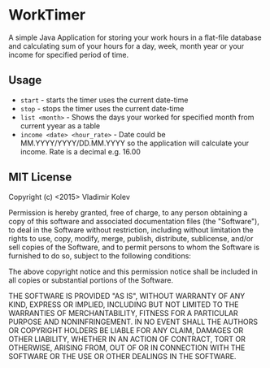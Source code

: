 WorkTimer
========

A simple Java Application for storing your work hours in a flat-file
database and calculating sum of your hours for a day, week, month year or
your income for specified period of time.

Usage
-----

* `start` - starts the timer uses the current date-time
* `stop` - stops the timer uses the current date-time
* `list <month>` - Shows the days your worked for specified month from current yyear as a table
* `income <date> <hour_rate>` - Date could be MM.YYYY/YYYY/DD.MM.YYYY so the application will calculate your income. Rate is a decimal e.g. 16.00


MIT License
-----------

Copyright (c) <2015> Vladimir Kolev


Permission is hereby granted, free of charge, to any person obtaining a copy
of this software and associated documentation files (the "Software"), to deal
in the Software without restriction, including without limitation the rights
to use, copy, modify, merge, publish, distribute, sublicense, and/or sell
copies of the Software, and to permit persons to whom the Software is
furnished to do so, subject to the following conditions:


The above copyright notice and this permission notice shall be included in
all copies or substantial portions of the Software.


THE SOFTWARE IS PROVIDED "AS IS", WITHOUT WARRANTY OF ANY KIND, EXPRESS OR
IMPLIED, INCLUDING BUT NOT LIMITED TO THE WARRANTIES OF MERCHANTABILITY,
FITNESS FOR A PARTICULAR PURPOSE AND NONINFRINGEMENT.  IN NO EVENT SHALL THE
AUTHORS OR COPYRIGHT HOLDERS BE LIABLE FOR ANY CLAIM, DAMAGES OR OTHER
LIABILITY, WHETHER IN AN ACTION OF CONTRACT, TORT OR OTHERWISE, ARISING FROM,
OUT OF OR IN CONNECTION WITH THE SOFTWARE OR THE USE OR OTHER DEALINGS IN
THE SOFTWARE.
